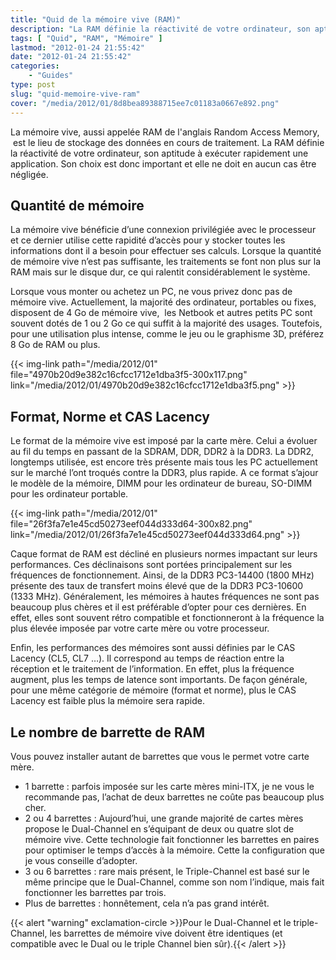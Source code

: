 ```yaml
---
title: "Quid de la mémoire vive (RAM)"
description: "La RAM définie la réactivité de votre ordinateur, son aptitude à exécuter rapidement une application. Son choix est donc important ne doit pas être négligé."
tags: [ "Quid", "RAM", "Mémoire" ]
lastmod: "2012-01-24 21:55:42"
date: "2012-01-24 21:55:42"
categories:
    - "Guides"
type: post
slug: "quid-memoire-vive-ram"
cover: "/media/2012/01/8d8bea89388715ee7c01183a0667e892.png"
---
```


La mémoire vive, aussi appelée RAM de l'anglais Random Access Memory,  est le lieu de stockage des données en cours de traitement. La RAM définie la réactivité de votre ordinateur, son aptitude à exécuter rapidement une application. Son choix est donc important et elle ne doit en aucun cas être négligée.

<!--more-->

## Quantité de mémoire

La mémoire vive bénéficie d’une connexion privilégiée avec le processeur et ce dernier utilise cette rapidité d’accès pour y stocker toutes les informations dont il a besoin pour effectuer ses calculs. Lorsque la quantité de mémoire vive n’est pas suffisante, les traitements se font non plus sur la RAM mais sur le disque dur, ce qui ralentit considérablement le système.

Lorsque vous monter ou achetez un PC, ne vous privez donc pas de mémoire vive. Actuellement, la majorité des ordinateur, portables ou fixes, disposent de 4 Go de mémoire vive,  les Netbook et autres petits PC sont souvent dotés de 1 ou 2 Go ce qui suffit à la majorité des usages. Toutefois, pour une utilisation plus intense, comme le jeu ou le graphisme 3D, préférez 8 Go de RAM ou plus.

{{< img-link path="/media/2012/01" file="4970b20d9e382c16cfcc1712e1dba3f5-300x117.png" link="/media/2012/01/4970b20d9e382c16cfcc1712e1dba3f5.png" >}}

## Format, Norme et CAS Lacency

Le format de la mémoire vive est imposé par la carte mère. Celui a évoluer au fil du temps en passant de la SDRAM, DDR, DDR2 à la DDR3. La DDR2, longtemps utilisée, est encore très présente mais tous les PC actuellement sur le marché l’ont troqués contre la DDR3, plus rapide. A ce format s’ajour le modèle de la mémoire, DIMM pour les ordinateur de bureau, SO-DIMM pour les ordinateur portable.

{{< img-link path="/media/2012/01" file="26f3fa7e1e45cd50273eef044d333d64-300x82.png" link="/media/2012/01/26f3fa7e1e45cd50273eef044d333d64.png" >}}

Caque format de RAM est décliné en plusieurs normes impactant sur leurs performances. Ces déclinaisons sont portées principalement sur les fréquences de fonctionnement. Ainsi, de la DDR3 PC3-14400 (1800 MHz) présente des taux de transfert moins élevé que de la DDR3 PC3-10600 (1333 MHz). Généralement, les mémoires à hautes fréquences ne sont pas beaucoup plus chères et il est préférable d’opter pour ces dernières. En effet, elles sont souvent rétro compatible et fonctionneront à la fréquence la plus élevée imposée par votre carte mère ou votre processeur.

Enfin, les performances des mémoires sont aussi définies par le CAS Lacency (CL5, CL7 …). Il correspond au temps de réaction entre la réception et le traitement de l’information. En effet, plus la fréquence augment, plus les temps de latence sont importants. De façon générale, pour une même catégorie de mémoire (format et norme), plus le CAS Lacency est faible plus la mémoire sera rapide.

## Le nombre de barrette de RAM

Vous pouvez installer autant de barrettes que vous le permet votre carte mère.

- 1 barrette : parfois imposée sur les carte mères mini-ITX, je ne vous le recommande pas, l’achat de deux barrettes ne coûte pas beaucoup plus cher.
- 2 ou 4 barrettes : Aujourd’hui, une grande majorité de cartes mères propose le Dual-Channel en s’équipant de deux ou quatre slot de mémoire vive. Cette technologie fait fonctionner les barrettes en paires pour optimiser le temps d’accès à la mémoire. Cette la configuration que je vous conseille d’adopter.
- 3 ou 6 barrettes : rare mais présent, le Triple-Channel est basé sur le même principe que le Dual-Channel, comme son nom l’indique, mais fait fonctionner les barrettes par trois.
- Plus de barrettes : honnêtement, cela n’a pas grand intérêt.

{{< alert "warning" exclamation-circle >}}Pour le Dual-Channel et le triple-Channel, les barrettes de mémoire vive doivent être identiques (et compatible avec le Dual ou le triple Channel bien sûr).{{< /alert >}}